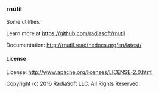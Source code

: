 ### rnutil

Some utilities.

Learn more at https://github.com/radiasoft/rnutil.

Documentation: http://rnutil.readthedocs.org/en/latest/

#### License

License: http://www.apache.org/licenses/LICENSE-2.0.html

Copyright (c) 2016 RadiaSoft LLC.  All Rights Reserved.
